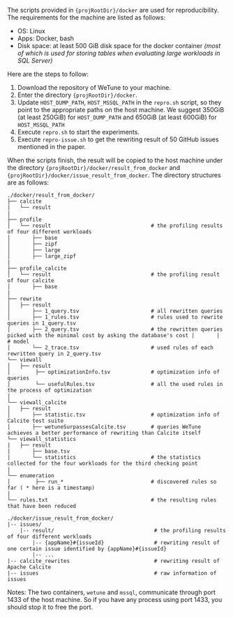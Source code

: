 The scripts provided in `{projRootDir}/docker` are used for reproducibility.
The requirements for the machine are listed as follows:
* OS: Linux
* Apps: Docker, bash
* Disk space: at least 500 GiB disk space for the docker container *(most of which is used for storing tables when evaluating large workloads in SQL Server)*

Here are the steps to follow:
1. Download the repository of WeTune to your machine.
2. Enter the directory `{projRootDir}/docker`.
3. Update `HOST_DUMP_PATH`, `HOST_MSSQL_PATH` in the `repro.sh` script, so they point to the appropriate paths on the host machine. 
We suggest 350GiB (at least 250GiB) for `HOST_DUMP_PATH` and 650GiB (at least 600GiB) for `HOST_MSSQL_PATH`
4. Execute `repro.sh` to start the experiments.
5. Execute `repro-issue.sh` to get the rewriting result of 50 GitHub issues mentioned in the paper. 

When the scripts finish, the result will be copied to the host machine under the directory 
`{projRootDir}/docker/result_from_docker` and `{projRootDir}/docker/issue_result_from_docker`. 
The directory structures are as follows:

```
./docker/result_from_docker/
├── calcite
|	└── result 
|
├── profile
│   └── result                                # the profiling results of four different workloads
│       ├── base
│       ├── zipf
│       ├── large
│       ├── large_zipf
|
├── profile_calcite
│   └── result                                # the profiling result of four calcite
│       ├── base
|
├── rewrite
│   ├── result
│       ├── 1_query.tsv                       # all rewritten queries
│       ├── 1_rules.tsv                       # rules used to rewrite queries in 1_query.tsv
│       ├── 2_query.tsv                       # the rewritten queries picked with the minimal cost by asking the database's cost |		 | 									   # model
│       └── 2_trace.tsv                       # used rules of each rewritten query in 2_query.tsv
└── viewall
│   ├── result
│        ├── optimizationInfo.tsv             # optimization info of queries
│        └── usefulRules.tsv                  # all the used rules in the process of optimization
│
└── viewall_calcite
│	├── result
│		├── statistic.tsv					  # optimization info of Calcite test suite
│		├── wetuneSurpassesCalcite.tsv		  # queries WeTune achieves a better performance of rewriting than Calcite itself 
└── viewall_statistics
|   ├── result
|       ├── base.tsv
|       └── statistics						  # the statistics collected for the four workloads for the third checking point 
|
└── enumeration
│        ├── run_*                            # discovered rules so far ( * here is a timestamp)
│
└── rules.txt                                 # the resulting rules that have been reduced
```

```
./docker/issue_result_from_docker/
|-- issues/
    |-- result/                                # the profiling results of four different workloads
        |-- {appName}#{issueId}                # rewriting result of one certain issue identified by {appName}#{issueId}
        |-- ...
|-- calcite_rewrites                           # rewriting result of Apache Calcite
|-- issues                                     # raw information of issues
```

Notes: The two containers, `wetune` and `mssql`, communicate through port 1433 of the host machine. 
So if you have any process using port 1433, you should stop it to free the port.
